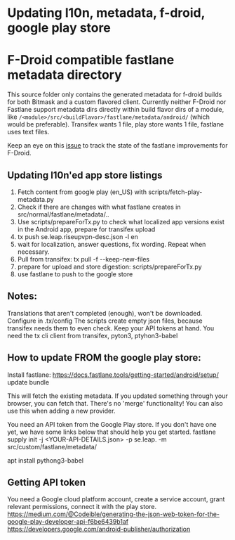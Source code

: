 # Updating l10n, metadata, f-droid, google play store

# F-Droid compatible fastlane metadata directory

This source folder only contains the generated metadata for f-droid builds for both Bitmask and a custom flavored client.
Currently neither F-Droid nor Fastlane support metadata dirs directly within build flavor dirs of a module, like 
`/<module>/src/<buildFlavor>/fastlane/metadata/android/` (which would be preferable). 
Transifex wants 1 file, play store wants 1 file, fastlane uses text files.

Keep an eye on this [issue](https://gitlab.com/fdroid/fdroidserver/-/issues/829) to track the state of the fastlane improvements for F-Droid.

## Updating l10n'ed app store listings

1. Fetch content from google play (en_US) with scripts/fetch-play-metadata.py
1. Check if there are changes with what fastlane creates in src/normal/fastlane/metadata/.. 
1. Use scripts/prepareForTx.py to check what localized app versions exist in the Android app, prepare for transifex upload
1. tx push se.leap.riseupvpn-desc.json -l en
1. wait for localization, answer questions, fix wording. Repeat when necessary.
1. Pull from transifex: tx pull -f --keep-new-files
1. prepare for upload and store digestion: scripts/prepareForTx.py
1. use fastlane to push to the google store

## Notes:

Translations that aren't completed (enough), won't be downloaded. Configure in .tx/config
The scripts create empty json files, because transifex needs them to even check.
Keep your API tokens at hand.
You need the tx cli client from transifex, pyton3, ptyhon3-babel

## How to update FROM the google play store:

Install fastlane:
https://docs.fastlane.tools/getting-started/android/setup/
update bundle

This will fetch the existing metadata. If you updated something through your browser, you can fetch that. There's no 'merge' functionality!
You can also use this when adding a new provider.

You need an API token from the Google Play store. If you don't have one yet, we have some links below that should help you get started.
fastlane supply init -j <YOUR-API-DETAILS.json> -p se.leap.<PROJECTNAME> -m src/custom/fastlane/metadata/

apt install pythong3-babel


## Getting API token

You need a Google cloud platform account, create a service account, grant relevant permissions, connect it with the play store.
https://medium.com/@Codeible/generating-the-json-web-token-for-the-google-play-developer-api-f6be6439b1af
https://developers.google.com/android-publisher/authorization

